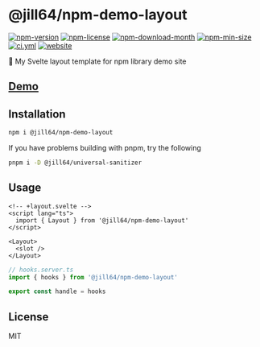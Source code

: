 <!----- BEGIN GHOST DOCS HEADER ----->

# @jill64/npm-demo-layout


<!----- BEGIN GHOST DOCS BADGES ----->
<a href="https://npmjs.com/package/@jill64/npm-demo-layout"><img src="https://img.shields.io/npm/v/@jill64/npm-demo-layout" alt="npm-version" /></a> <a href="https://npmjs.com/package/@jill64/npm-demo-layout"><img src="https://img.shields.io/npm/l/@jill64/npm-demo-layout" alt="npm-license" /></a> <a href="https://npmjs.com/package/@jill64/npm-demo-layout"><img src="https://img.shields.io/npm/dm/@jill64/npm-demo-layout" alt="npm-download-month" /></a> <a href="https://npmjs.com/package/@jill64/npm-demo-layout"><img src="https://img.shields.io/bundlephobia/min/@jill64/npm-demo-layout" alt="npm-min-size" /></a> <a href="https://github.com/jill64/npm-demo-layout/actions/workflows/ci.yml"><img src="https://github.com/jill64/npm-demo-layout/actions/workflows/ci.yml/badge.svg" alt="ci.yml" /></a> <a href="https://npm-demo-layout.jill64.dev"><img src="https://img.shields.io/website?up_message=working&down_message=down&url=https%3A%2F%2Fnpm-demo-layout.jill64.dev" alt="website" /></a>
<!----- END GHOST DOCS BADGES ----->


🎨 My Svelte layout template for npm library demo site

## [Demo](https://npm-demo-layout.jill64.dev)

<!----- END GHOST DOCS HEADER ----->

## Installation

```sh
npm i @jill64/npm-demo-layout
```

If you have problems building with pnpm, try the following

```sh
pnpm i -D @jill64/universal-sanitizer
```

## Usage

```svelte
<!-- +layout.svelte -->
<script lang="ts">
  import { Layout } from '@jill64/npm-demo-layout'
</script>

<Layout>
  <slot />
</Layout>
```

```ts
// hooks.server.ts
import { hooks } from '@jill64/npm-demo-layout'

export const handle = hooks
```

<!----- BEGIN GHOST DOCS FOOTER ----->

## License

MIT

<!----- END GHOST DOCS FOOTER ----->
